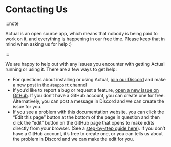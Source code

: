 # Contacting Us

:::note

Actual is an open source app, which means that nobody is being paid to work on it, and everything is happening in our free time. Please keep that in mind when asking us for help :)

:::

We are happy to help out with any issues you encounter with getting Actual running or using it. There are a few ways to get help:

- For questions about installing or using Actual, [join our Discord](https://discord.gg/8JfAXSgfRf) and make a new post [in the `#support` channel](https://discord.com/channels/937901803608096828/1027966372862505021)
- If you’d like to report a bug or request a feature, [open a new issue on GitHub](https://github.com/actualbudget/actual/issues/new/choose). If you don’t have a GitHub account, you can create one for free. Alternatively, you can post a message in Discord and we can create the issue for you.
- If you see a problem with this documentation website, you can click the “Edit this page” button at the bottom of the page in question and then click the “edit” button on the GitHub page that opens to make edits directly from your browser. (See a [step-by-step guide here](https://docs.github.com/en/repositories/working-with-files/managing-files/editing-files)). If you don’t have a GitHub account, it’s free to create one, or you can tells us about the problem in Discord and we can make the edit for you.
